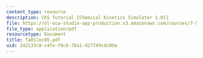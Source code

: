 ```yaml
---
content_type: resource
description: CKS Tutorial [Chemical Kinetics Simulator 1.01]
file: https://ol-ocw-studio-app-production.s3.amazonaws.com/courses/7-51-graduate-biochemistry-fall-2001/242133c8c4fef8c67ba1d27749cdc09a_fa01lec05.pdf
file_type: application/pdf
resourcetype: Document
title: fa01lec05.pdf
uid: 242133c8-c4fe-f8c6-7ba1-d27749cdc09a
---
```

